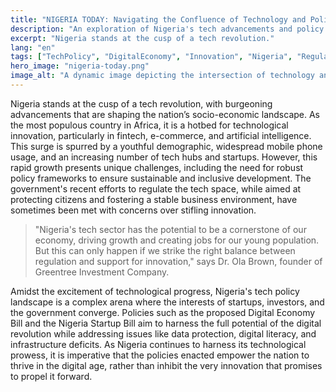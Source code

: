 ```yaml
---
title: "NIGERIA TODAY: Navigating the Confluence of Technology and Policy"
description: "An exploration of Nigeria's tech advancements and policy landscapes shaping the nation's future."
excerpt: "Nigeria stands at the cusp of a tech revolution."
lang: "en"
tags: ["TechPolicy", "DigitalEconomy", "Innovation", "Nigeria", "Regulation"]
hero_image: "nigeria-today.png"
image_alt: "A dynamic image depicting the intersection of technology and policy in Nigeria"
---
```


Nigeria stands at the cusp of a tech revolution, with burgeoning advancements that are shaping the nation’s socio-economic landscape. As the most populous country in Africa, it is a hotbed for technological innovation, particularly in fintech, e-commerce, and artificial intelligence. This surge is spurred by a youthful demographic, widespread mobile phone usage, and an increasing number of tech hubs and startups. However, this rapid growth presents unique challenges, including the need for robust policy frameworks to ensure sustainable and inclusive development. The government's recent efforts to regulate the tech space, while aimed at protecting citizens and fostering a stable business environment, have sometimes been met with concerns over stifling innovation.

> "Nigeria's tech sector has the potential to be a cornerstone of our economy, driving growth and creating jobs for our young population. But this can only happen if we strike the right balance between regulation and support for innovation," says Dr. Ola Brown, founder of Greentree Investment Company.

Amidst the excitement of technological progress, Nigeria's tech policy landscape is a complex arena where the interests of startups, investors, and the government converge. Policies such as the proposed Digital Economy Bill and the Nigeria Startup Bill aim to harness the full potential of the digital revolution while addressing issues like data protection, digital literacy, and infrastructure deficits. As Nigeria continues to harness its technological prowess, it is imperative that the policies enacted empower the nation to thrive in the digital age, rather than inhibit the very innovation that promises to propel it forward.
